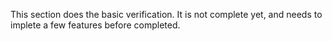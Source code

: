 This section does the basic verification. It is not complete yet, and needs to implete a few features before completed.
